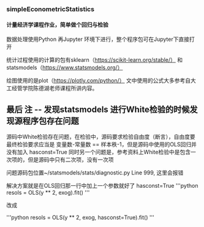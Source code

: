 ### simpleEconometricStatistics
#### 计量经济学课程作业，简单做个回归与检验
 
数据处理使用Python 再Jupyter 环境下进行，整个程序包可在Jupyter下直接打开

统计过程使用的计算的包有sklearn（https://scikit-learn.org/stable/）
和statsmodels（https://www.statsmodels.org/）

绘图使用的是plot（https://plotly.com/python/）
文中使用的公式大多参考自大工经管学院陈德湖老师课程所讲内容。

## 最后 注 -- 发现statsmodels 进行White检验的时候发现源程序包存在问题
源码中White检验存在问题，在检验中，源码要求检验自由度（断言），自由度要最终检验要求应当是  变量数-常量数 == 样本秩-1，但是源码中使用的OLS回归并没有加入 hasconst=True
同时另一个问题是，参考资料上White检验中是包含一次项的，但是源码中只有二次项，没有一次项

问题源码包位置~/statsmodels/stats/diagnostic.py Line 999, 这里会报错

解决方案就是在OLS回归那一行中加上一个参数就好了 hasconst=True
'''python
resols = OLS(y ** 2, exog).fit()
'''

改成 

'''python 
resols = OLS(y ** 2, exog, hasconst=True).fit()
'''
